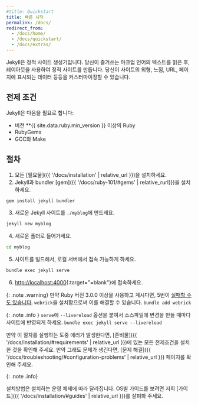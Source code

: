 ```yaml
---
#title: Quickstart
title: 빠른 시작
permalink: /docs/
redirect_from:
  - /docs/home/
  - /docs/quickstart/
  - /docs/extras/
---
```

<!-- Jekyll is a static site generator. It takes text written in your
favorite markup language and uses layouts to create a static website. You can
tweak the site's look and feel, URLs, the data displayed on the page, and more. -->
Jekyll은 정적 사이트 생성기입니다. 당신이 즐겨쓰는 마크업 언어의 텍스트를 읽은 후, 레이아웃을 사용하여 정적 사이트를 만듭니다. 당신이 사이트의 외형, 느낌, URL, 페이지에 표시되는 데이터 등등을 커스터마이징할 수 있습니다.

<!-- ## Prerequisites

Jekyll requires the following:

* Ruby version **{{ site.data.ruby.min_version }}** or higher
* RubyGems
* GCC and Make

See [Requirements]({{ '/docs/installation/#requirements' | relative_url }}) for guides and details. -->
## 전제 조건

Jekyll은 다음을 필요로 합니다:

* 버전 **{{ site.data.ruby.min_version }} 이상의 Ruby
* RubyGems
* GCC와 Make

<!-- ## Instructions

1. Install all [prerequisites]({{ '/docs/installation/' | relative_url }}).
2. Install the jekyll and bundler [gems]({{ '/docs/ruby-101/#gems' | relative_url }}).
```sh
gem install jekyll bundler
```
3. Create a new Jekyll site at `./myblog`.
```sh
jekyll new myblog
```
4. Change into your new directory.
```sh
cd myblog
```
5. Build the site and make it available on a local server.
```sh
bundle exec jekyll serve
```
6. Browse to [http://localhost:4000](http://localhost:4000){:target="_blank"} -->
## 절차

1. 모든 [필요물]({{ '/docs/installation' | relative_url }})을 설치하세요.
2. Jekyll과 bundler [gem]({{ '/docs/ruby-101/#gems' | relative_rurl}})을 설치하세요.
```sh
gem install jekyll bundler
```
3. 새로운 Jekyll 사이트를 `./myblog`에 만드세요.
```sh
jekyll new myblog
```
4. 새로운 폴더로 들어가세요.
```sh
cd myblog
```
5. 사이트를 빌드해서, 로컬 서버에서 접속 가능하게 하세요.
```sh
bundle exec jekyll serve
```
6. [http://localhost:4000](http://localhost:4000){:target="=blank"}에 접속하세요.
<!-- {: .note .warning}
If you are using Ruby version 3.0.0 or higher, step 5 [may fail](https://github.com/github/pages-gem/issues/752). You may fix it by adding `webrick` to your dependencies: `bundle add webrick` -->
{: .note .warning}
만약 Ruby 버전 3.0.0 이상을 사용하고 계시다면, 5번이 [실패할 수도 있습니다](https://github.com/github/pages-gem/issues/752). `webrick`을 설치함으로써 이를 해결할 수 있습니다. `bundle add webrick`

<!-- {: .note .info}
Pass the `--livereload` option to `serve` to automatically refresh the page with each change you make to the source files: `bundle exec jekyll serve --livereload` -->
{: .note .info }
`serve`에 `--livereload` 옵션을 붙여서 소스파일에 변경을 만들 때마다 사이트에 반영되게 하세요. `bundle exec jekyll serve --livereload`


<!-- If you encounter any errors during this process, check that you have installed all the prerequisites in [Requirements]({{ '/docs/installation/#requirements' | relative_url }}). 
If you still have issues, see [Troubleshooting]({{ '/docs/troubleshooting/#configuration-problems' | relative_url }}). -->
만약 이 절차를 실행하는 도중 에러가 발생한다면, [준비물]({{ '/docs/installation/#requirements' | relative_url }})에 있는 모든 전제조건을 설치한 것을 확인해 주세요.
만약 그래도 문제가 생긴다면, [문제 해결]({{ '/docs/troubleshooting/#configuration-problems' | relative_url }}) 페이지를 확인해 주세요.

{: .note .info}
<!-- Installation varies based on your operating system. See our [guides]({{ '/docs/installation/#guides' | relative_url }}) for OS-specific instructions. -->
설치방법은 설치하는 운영 체제에 따라 달라집니다. OS별 가이드를 보려면 저희 [가이드]({{ '/docs/installation/#guides' | relative_url }})를 살펴봐 주세요.
